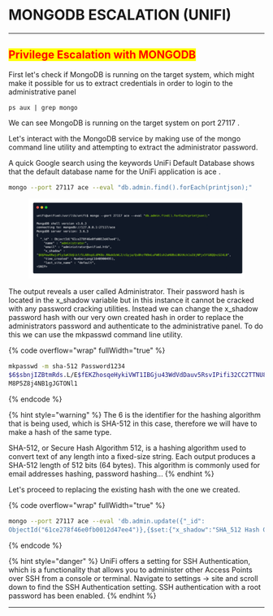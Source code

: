 # MONGODB ESCALATION (UNIFI)

***

## <mark style="color:red;">**Privilege Escalation with MONGODB**</mark>

First let's check if MongoDB is running on the target system, which might make it possible for us to extract credentials in order to login to the administrative panel

```
ps aux | grep mongo
```

We can see MongoDB is running on the target system on port 27117 .&#x20;

Let's interact with the MongoDB service by making use of the mongo command line utility and attempting to extract the administrator password.&#x20;

A quick Google search using the keywords UniFi Default Database shows that the default database name for the UniFi application is ace .&#x20;

```sh
mongo --port 27117 ace --eval "db.admin.find().forEach(printjson);"
```

<figure><img src="../../.gitbook/assets/Screenshot from 2025-01-27 11-04-14.png" alt=""><figcaption></figcaption></figure>

The output reveals a user called Administrator. Their password hash is located in the x\_shadow variable but in this instance it cannot be cracked with any password cracking utilities. Instead we can change the x\_shadow password hash with our very own created hash in order to replace the administrators password and authenticate to the administrative panel. To do this we can use the mkpasswd command line utility.

{% code overflow="wrap" fullWidth="true" %}
```sh
mkpasswd -m sha-512 Password1234
$6$sbnjIZBtmRds.L/E$fEKZhosqeHykiVWT1IBGju43WdVdDauv5RsvIPifi32CC2TTNU8kHOd2ToaW8fIX7XX
M8P5Z8j4NB1gJGTONl1
```
{% endcode %}

{% hint style="warning" %}
The $6$ is the identifier for the hashing algorithm that is being used, which is SHA-512 in this case, therefore we will have to make a hash of the same type.

SHA-512, or Secure Hash Algorithm 512, is a hashing algorithm used to convert text of any length into a fixed-size string. Each output produces a SHA-512 length of 512 bits (64 bytes). This algorithm is commonly used for email addresses hashing, password hashing...
{% endhint %}

Let's proceed to replacing the existing hash with the one we created.

{% code overflow="wrap" fullWidth="true" %}
```sh
mongo --port 27117 ace --eval 'db.admin.update({"_id":
ObjectId("61ce278f46e0fb0012d47ee4")},{$set:{"x_shadow":"SHA_512 Hash Generated"}})'
```
{% endcode %}

{% hint style="danger" %}
UniFi offers a setting for SSH Authentication, which is a functionality that allows you to administer other Access Points over SSH from a console or terminal. Navigate to settings -> site and scroll down to find the SSH Authentication setting. SSH authentication with a root password has been enabled.
{% endhint %}

***
